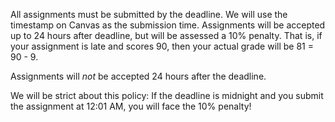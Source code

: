
All assignments must be submitted by the deadline. We will use the
timestamp on Canvas as the submission time. Assignments will be
accepted up to 24 hours after deadline, but will be assessed a 10%
penalty. That is, if your assignment is late and scores 90, then your
actual grade will be 81 = 90 - 9. 

Assignments will *not* be accepted 24 hours after the deadline.

We will be strict about this policy: If the deadline is midnight and
you submit the assignment at 12:01 AM, you will face the 10% penalty!
